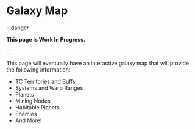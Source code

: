# Galaxy Map

:::danger

**This page is Work In Progress.**

:::

This page will eventually have an interactive galaxy map that will provide the following information:
- TC Territories and Buffs
- Systems and Warp Ranges
- Planets
- Mining Nodes
- Habitable Planets
- Enemies
- And More! 